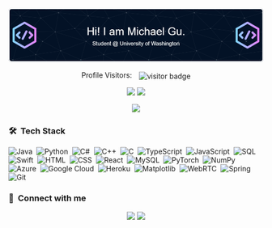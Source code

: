 ![Header](./github-header-image.png)

<p align="center">Profile Visitors:
  <span style="margin-left: 10px;">
    <img src="https://profile-counter.glitch.me/%7Bmichael-gu%7D/count.svg" alt="visitor badge" style="vertical-align: middle;">
  </span>
</p>
<p align="center"><img src="https://github-readme-stats.vercel.app/api/top-langs/?username=michael-gu&layout=compact&hide=TSQL&theme=light" width="400" padding-right="50"> <img src="https://github-readme-stats.vercel.app/api?username=michael-gu&count_private=true&show_icons=true&&theme=light&include_all_commits=true" width="400" padding-left="50"></p>

<p align="center" ><img src="https://github-readme-streak-stats.herokuapp.com?user=michael-gu&theme=light"></p>

### 🛠 &nbsp;Tech Stack
![Java](https://img.shields.io/badge/-Java-05122A?style=flat&logo=java)&nbsp;
![Python](https://img.shields.io/badge/-Python-05122A?style=flat&logo=python)&nbsp;
![C#](https://img.shields.io/badge/-C#-05122A?style=flat&logo=csharp)&nbsp;
![C++](https://img.shields.io/badge/-C++-05122A?style=flat&logo=cplusplus)&nbsp;
![C](https://img.shields.io/badge/-C-05122A?style=flat&logo=c)&nbsp;
![TypeScript](https://img.shields.io/badge/-TypeScript-05122A?style=flat&logo=typescript)&nbsp;
![JavaScript](https://img.shields.io/badge/-JavaScript-05122A?style=flat&logo=javascript)&nbsp;
![SQL](https://img.shields.io/badge/-SQL-05122A?style=flat&logo=sql&logoColor=4479A1)&nbsp;
![Swift](https://img.shields.io/badge/-Swift-05122A?style=flat&logo=swift)&nbsp;
![HTML](https://img.shields.io/badge/-HTML-05122A?style=flat&logo=html5)&nbsp;
![CSS](https://img.shields.io/badge/-CSS-05122A?style=flat&logo=css3)&nbsp;
![React](https://img.shields.io/badge/-React-05122A?style=flat&logo=react)&nbsp;
![MySQL](https://img.shields.io/badge/-MySQL-05122A?style=flat&logo=mysql)&nbsp;
![PyTorch](https://img.shields.io/badge/-PyTorch-05122A?style=flat&logo=pytorch)&nbsp;
![NumPy](https://img.shields.io/badge/-NumPy-05122A?style=flat&logo=numpy)&nbsp;
![Azure](https://img.shields.io/badge/-Azure-05122A?style=flat&logo=microsoftazure)&nbsp;
![Google Cloud](https://img.shields.io/badge/-Google%20Cloud-05122A?style=flat&logo=googlecloud)&nbsp;
![Heroku](https://img.shields.io/badge/-Heroku-05122A?style=flat&logo=heroku)&nbsp;
![Matplotlib](https://img.shields.io/badge/-Matplotlib-05122A?style=flat&logo=python)&nbsp;
![WebRTC](https://img.shields.io/badge/-WebRTC-05122A?style=flat&logo=webrtc)&nbsp;
![Spring](https://img.shields.io/badge/-Spring-05122A?style=flat&logo=spring)&nbsp;
![Git](https://img.shields.io/badge/-Git-05122A?style=flat&logo=git)&nbsp;



### :link: &nbsp;Connect with me

<p align="center">
<a href="https://linkedin.com/in/mich-gu"><img src="https://img.shields.io/badge/-Michael%20Gu-0077B5?style=for-the-badge&logo=Linkedin&logoColor=white"/></a>
<a href="mailto:michgu@cs.washington.edu"><img src="https://img.shields.io/badge/-michgu@cs.washington.edu-D14836?style=for-the-badge&logo=Gmail&logoColor=white"/></a>
</p>
